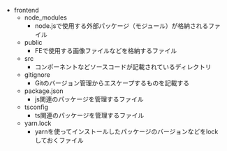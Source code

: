 - frontend
    - node_modules
        - node.jsで使用する外部パッケージ（モジュール）が格納されるファイル
    - public
        - FEで使用する画像ファイルなどを格納するファイル
    - src
        - コンポーネントなどソースコードが記載されているディレクトリ
    - gitignore
        - Gitのバージョン管理からエスケープするものを記載する
    - package.json
        - js関連のパッケージを管理するファイル
    - tsconfig
        - ts関連のパッケージを管理するファイル
    - yarn.lock
        - yarnを使ってインストールしたパッケージのバージョンなどをlockしておくファイル